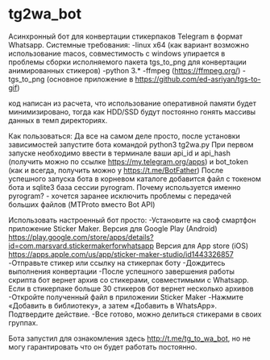 # tg2wa_bot
Асинхронный бот для конвертации стикерпаков Telegram в формат Whatsapp.
Системные требования:
-linux x64 (как вариант возможно использование macos, совместимость с windows упирается в проблемы сборки исполняемого пакета tgs_to_png для конвертации анимированных стикеров)
-python 3.*
-ffmpeg (https://ffmpeg.org/)
-tgs_to_png (основное приложение в https://github.com/ed-asriyan/tgs-to-gif)

код написан из расчета, что использование оперативной памяти будет минимизировано, тогда как HDD/SSD будут постоянно гонять массивы данных в темп директориях.

Как пользоваться:
Да все на самом деле просто, после установки зависимостей запустите бота командой python3 tg2wa.py
При первом запуске необходимо ввести в терминале ваши api_id и api_hash (получить можно по ссылке https://my.telegram.org/apps) и bot_token (как и всегда, получить можно у https://t.me/BotFather)
После успешного запуска бота в корневом каталоге добавится файл с токеном бота и sqlite3 база сессии pyrogram.
Почему используется именно pyrogram? - хочется заранее исключить проблемы с передачей больших файлов (MTProto вместо Bot API)

Использовать настроенный бот просто:
-Установите на своф смартфон приложение Sticker Maker.
	Версия для Google Play (Android) https://play.google.com/store/apps/details?id=com.marsvard.stickermakerforwhatsapp
	Версия для App store (iOS) https://apps.apple.com/us/app/sticker-maker-studio/id1443326857
-Отправьте стикер или ссылку на стикерпак боту
-Дождитесь выполнения конвертации
-После успешного завершения работы скрипта бот вернет архив со стикерами, совместимыми с Whatsapp. Если в стикерпаке больше 30 стикеров бот вернет несколько архивов
-Откройте полученный файл в приложении Sticker Maker
-Нажмите «Добавить в библиотеку», а затем «Добавить в WhatsApp». Подтвердите действие.
-Все готово, можно делиться стикерами в своих группах.

Бота запустил для ознакомления здесь http://t.me/tg_to_wa_bot, но не могу гарантировать что он будет работать постоянно.
